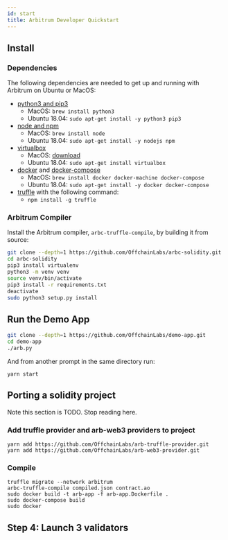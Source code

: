 ```yaml
---
id: start
title: Arbitrum Developer Quickstart
---
```


## Install

### Dependencies

The following dependencies are needed to get up and running with Arbitrum on Ubuntu or MacOS:

- [python3 and pip3](https://www.python.org/downloads/)
    - MacOS: `brew install python3`
    - Ubuntu 18.04: `sudo apt-get install -y python3 pip3`
- [node and npm](https://nodejs.org/en/)
    - MacOS: `brew install node`
    - Ubuntu 18.04: `sudo apt-get install -y nodejs npm`
- [virtualbox](https://www.virtualbox.org/wiki/Downloads)
    - MacOS: [download](https://www.virtualbox.org/wiki/Downloads)
    - Ubuntu 18.04: `sudo apt-get install virtualbox`
- [docker](https://github.com/docker/docker-ce/releases) and [docker-compose](https://github.com/docker/compose/releases)
    - MacOS: `brew install docker docker-machine docker-compose`
    - Ubuntu 18.04: `sudo apt-get install -y docker docker-compose`
- [truffle](https://truffleframework.com/docs/truffle/getting-started/installation) with the following command:
    - `npm install -g truffle`

### Arbitrum Compiler

Install the Arbitrum compiler, `arbc-truffle-compile`, by building it from source:

``` bash
git clone --depth=1 https://github.com/OffchainLabs/arbc-solidity.git
cd arbc-solidity
pip3 install virtualenv
python3 -m venv venv
source venv/bin/activate
pip3 install -r requirements.txt
deactivate
sudo python3 setup.py install
```

## Run the Demo App

``` bash
git clone --depth=1 https://github.com/OffchainLabs/demo-app.git
cd demo-app
./arb.py
```

And from another prompt in the same directory run:
```
yarn start
```

## Porting a solidity project

Note this section is TODO. Stop reading here.

### Add truffle provider and arb-web3 providers to project

```
yarn add https://github.com/OffchainLabs/arb-truffle-provider.git
yarn add https://github.com/OffchainLabs/arb-web3-provider.git
```

### Compile

```
truffle migrate --network arbitrum
arbc-truffle-compile compiled.json contract.ao
sudo docker build -t arb-app -f arb-app.Dockerfile .
sudo docker-compose build
sudo docker
```

## Step 4: Launch 3 validators

```
```
